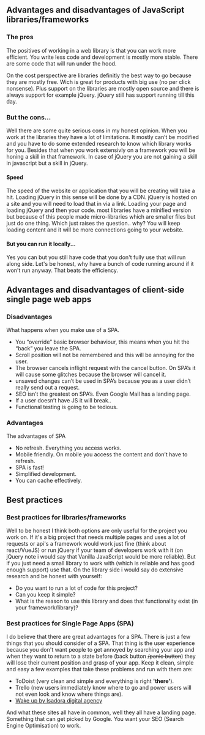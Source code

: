 ## Advantages and disadvantages of JavaScript libraries/frameworks

### The pros

The positives of working in a web library is that you can work more efficient. You write less code and development is mostly more stable. There are some code that will run under the hood.

On the cost perspective are libraries definitly the best way to go because they are mostly free. Wich is great for products with big use (no per click nonsense). Plus support on the libraries are mostly open source and there is always support for example jQuery. jQuery still has support running till this day.

### But the cons…

Well there are some quite serious cons in my honest opinion. When you work at the libraries they have a lot of limitations. It mostly can’t be modified and you have to do some extended research to know which library works for you. Besides that when you work extensivly on a framework you will be honing a skill in that framework. In case of jQuery you are not gaining a skill in javascript but a skill in jQuery.

#### Speed

The speed of the website or application that you will be creating will take a hit. Loading jQuery in this sense will be done by a CDN. jQuery is hosted on a site and you will need to load that in via a link. Loading your page and loading jQuery and then your code. most libraries have a minified version but because of this people made micro-libraries which are smaller files but just do one thing. Which just raises the question.. why? You will keep loading content and it will be more connections going to your website.

#### But you can run it locally...

Yes you can but you still have code that you don't fully use that will run along side. Let's be honest, why have a bunch of code running around if it won't run anyway. That beats the efficiency.

## Advantages and disadvantages of client-side single page web apps

### Disadvantages
What happens when you make use of a SPA.
- You “override” basic browser behaviour, this means when you hit the “back” you leave the SPA.
- Scroll position will not be remembered and this will be annoying for the user.
- The browser cancels inflight request with the cancel button. On SPA’s it will cause some glitches because the browser will cancel it.
- unsaved changes can’t be used in SPA’s because you as a user didn’t really send out a request.
- SEO isn’t the greatest on SPA’s. Even Google Mail has a landing page.
- If a user doesn’t have JS it will break..
- Functional testing is going to be tedious.

### Advantages

The advantages of SPA
- No refresh. Everything you access works.
- Mobile friendly. On mobile you access the content and don’t have to refresh.
- SPA is fast!
- Simplified development.
- You can cache effectively.

## Best practices

### Best practices for libraries/frameworks
Well to be honest I think both options are only useful for the project you work on. If it's a big project that needs multiple pages and uses a lot of requests or api's a framework would work just fine (think about react/VueJS) or run jQuery if your team of developers work with it (on jQuery note i would say that Vanilla JavaScript would be more reliable). But if you just need a small library to work with (which is reliable and has good enough support) use that. On the library side i would say do extensive research and be honest with yourself:

- Do you want to run a lot of code for this project?
- Can you keep it simple?
- What is the reason to use this library and does that functionality exist (in your framework/library)?

### Best practices for Single Page Apps (SPA)

I do believe that there are great advantages for a SPA. There is just a few things that you should consider of a SPA.
That thing is the user experience because you don't want people to get annoyed by searching your app and when they want to return to a state before (back button ~~/panic button~~) they will lose their current position and grasp of your app. Keep it clean, simple and easy a few examples that take these problems and run with them are:

- ToDoist (very clean and simple and everything is right **'there'**).
- Trello (new users immediately know where to go and power users will not even look and know where things are).
- [Wake up by Isadora digital agency](http://wakeup.isadoradigitalagency.com/)

And what these sites all have in common, well they all have a landing page. Something that can get picked by Google. You want your SEO (Search Engine Optimisation) to work.

